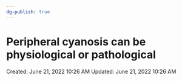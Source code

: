```yaml
---
dg-publish: true
---
```


# Peripheral cyanosis can be physiological or pathological

Created: June 21, 2022 10:26 AM
Updated: June 21, 2022 10:26 AM